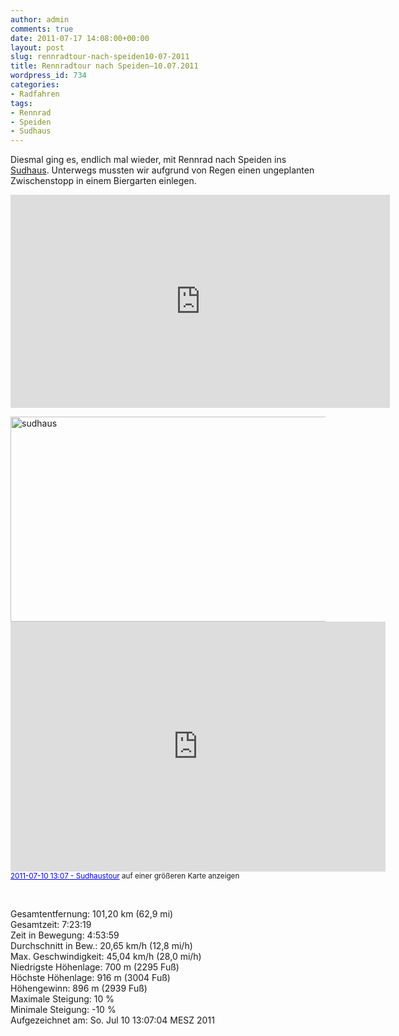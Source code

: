 ```yaml
---
author: admin
comments: true
date: 2011-07-17 14:08:00+00:00
layout: post
slug: rennradtour-nach-speiden10-07-2011
title: Rennradtour nach Speiden–10.07.2011
wordpress_id: 734
categories:
- Radfahren
tags:
- Rennrad
- Speiden
- Sudhaus
---
```


<p>Diesmal ging es, endlich mal wieder, mit Rennrad nach Speiden ins <a href="http://www.koessel-braeu.de/" target="_blank">Sudhaus</a>. Unterwegs mussten wir aufgrund von Regen einen ungeplanten Zwischenstopp in einem Biergarten einlegen.</p> <div style="padding-bottom: 0px; margin: 0px; padding-left: 0px; padding-right: 0px; display: inline; float: none; padding-top: 0px" id="scid:5737277B-5D6D-4f48-ABFC-DD9C333F4C5D:eb1da107-e9e4-43b6-9366-1149b33572b8" class="wlWriterEditableSmartContent"><div><object width="607" height="341"><param name="movie" value="http://www.youtube.com/v/K88PNcbiZ5A?hl=en&amp;hd=1"></param><embed src="http://www.youtube.com/v/K88PNcbiZ5A?hl=en&amp;hd=1" type="application/x-shockwave-flash" width="607" height="341"></embed></object></div></div><!--more--><p><img style="background-image: none; border-right-width: 0px; padding-left: 0px; padding-right: 0px; display: inline; border-top-width: 0px; border-bottom-width: 0px; border-left-width: 0px; padding-top: 0px" title="sudhaus" border="0" alt="sudhaus" src="http://andydunkel.net/assets/uploads/2011/07/sudhaus.png" width="559" height="328"> <iframe height="400" marginheight="0" src="http://maps.google.de/maps/ms?msa=0&amp;msid=208324790998598431494.0004a7bb4436bc61744fd&amp;ie=UTF8&amp;t=h&amp;ll=47.768868,10.664978&amp;spn=0.369208,0.822601&amp;z=10&amp;output=embed" frameborder="0" width="600" marginwidth="0" scrolling="no"></iframe><br><small><a style="text-align: left; color: #0000ff" href="http://maps.google.de/maps/ms?msa=0&amp;msid=208324790998598431494.0004a7bb4436bc61744fd&amp;ie=UTF8&amp;t=h&amp;ll=47.768868,10.664978&amp;spn=0.369208,0.822601&amp;z=10&amp;source=embed">2011-07-10 13:07 - Sudhaustour</a> auf einer größeren Karte anzeigen</small>  <p>&nbsp; <p>Gesamtentfernung: 101,20 km (62,9 mi)<br>Gesamtzeit: 7:23:19<br>Zeit in Bewegung: 4:53:59<br>Durchschnitt in Bew.: 20,65 km/h (12,8 mi/h)<br>Max. Geschwindigkeit: 45,04 km/h (28,0 mi/h)<br>Niedrigste Höhenlage: 700 m (2295 Fuß)<br>Höchste Höhenlage: 916 m (3004 Fuß)<br>Höhengewinn: 896 m (2939 Fuß)<br>Maximale Steigung: 10 %<br>Minimale Steigung: -10 %<br>Aufgezeichnet am: So. Jul 10 13:07:04 MESZ 2011
